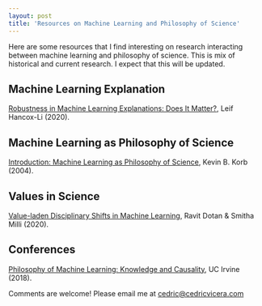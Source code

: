 ```yaml
---
layout: post
title: 'Resources on Machine Learning and Philosophy of Science'
---
```

Here are some resources that I find interesting on research interacting between machine learning and philosophy of science. This is mix of historical and current research. I expect that this will be updated.

## Machine Learning Explanation
[Robustness in Machine Learning Explanations: Does It Matter?](http://philsci-archive.pitt.edu/16686/1/sample-authordraft.pdf), Leif Hancox-Li (2020).

## Machine Learning as Philosophy of Science
[Introduction: Machine Learning as Philosophy of Science](https://link.springer.com/article/10.1023%2FB%3AMIND.0000045986.90956.7f), Kevin B. Korb (2004).

## Values in Science
[Value-laden Disciplinary Shifts in Machine Learning](https://arxiv.org/pdf/1912.01172v1.pdf), Ravit Dotan & Smitha Milli (2020).

## Conferences
[Philosophy of Machine Learning: Knowledge and Causality](https://philmachinelearning.wordpress.com/), UC Irvine (2018).

Comments are welcome! Please email me at [cedric@cedricvicera.com](mailto:cedric@cedricvicera.com)
